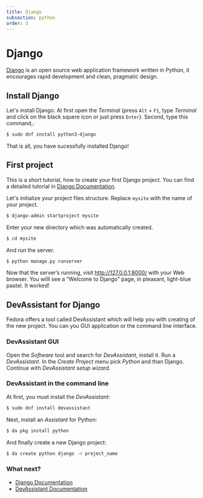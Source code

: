 ```yaml
---
title: Django
subsection: python
order: 3
---
```


# Django
[Django](https://www.djangoproject.com/) is an open source web application framework written in Python, it encourages rapid development and clean, pragmatic design.

## Install Django
Let's install Django. At first open the _Terminal_ (press `Alt` + `F1`, type _Terminal_ and click on the black squere icon or just press `Enter`). Second, type this command,:

```bash
$ sudo dnf install python3-django
```

That is all, you have sucessfully installed Django!

## First project

This is a short tutorial, how to create your first Django project. You can find a detailed tutorial in [Django Documentation](https://docs.djangoproject.com/en/1.10/intro/tutorial01/).

Let's initialize your project files structure. Replace `mysite` with the name of your project.
```bash
$ django-admin startproject mysite
```

Enter your new directory which was automatically created.
```bash
$ cd mysite
```

And run the server.
```bash
$ python manage.py runserver
```

Now that the server’s running, visit http://127.0.0.1:8000/ with your Web browser. You willl see a “Welcome to Django” page, in pleasant, light-blue pastel. It worked!

## DevAssistant for Django
Fedora offers a tool called DevAssistant which will help you with creating of the new project. You can you GUI application or the command line interface.

### DevAssistant GUI
Open the _Software_ tool and search for _DevAssistant_, install it. Run a _DevAssistant_. In the _Create Project_ menu pick _Python_ and than Django. Continue with _DevAssistant setup wizard_.

### DevAssistant in the command line
At first, you must install the _DevAssistant_:
```bash
$ sudo dnf install devassistant
```

Next, install an _Assistant_ for Python:
```bash
$ da pkg install python
```

And finally create a new Django project:

```bash
$ da create python django -n project_name
```


### What next?

 * [Django Documentation](https://docs.djangoproject.com/)
 * [DevAssistant Documentation](http://doc.devassistant.org/en/latest/user_documentation.html)
 